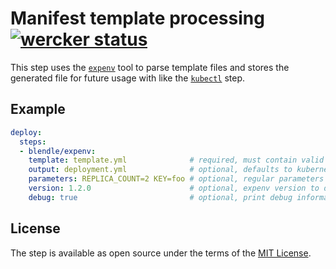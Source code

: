 # Manifest template processing [![wercker status](https://app.wercker.com/status/4d5c28e27c11b1180b2d31bcd24db2a2/s/master "wercker status")](https://app.wercker.com/project/bykey/4d5c28e27c11b1180b2d31bcd24db2a2)

This step uses the [`expenv`][expenv] tool to parse template files
and stores the generated file for future usage with like the [`kubectl`][kubectl] step.

## Example

```yml
deploy:
  steps:
  - blendle/expenv:
    template: template.yml              # required, must contain valid template
    output: deployment.yml              # optional, defaults to kubernetes.yml
    parameters: REPLICA_COUNT=2 KEY=foo # optional, regular parameters
    version: 1.2.0                      # optional, expenv version to download
    debug: true                         # optional, print debug information
```

## License

The step is available as open source under the terms of the [MIT License](http://opensource.org/licenses/MIT).

[expenv]: https://github.com/blang/expenv
[kubectl]: https://github.com/wercker/step-kubectl
